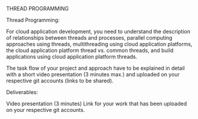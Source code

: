 THREAD PROGRAMMING

Thread Programming:



For cloud application development, you need to understand the description of relationships between threads and processes, parallel computing approaches using threads, multithreading using cloud application platforms, the cloud application platform thread vs. common threads, and build applications using cloud application platform threads. 



The task flow of your project and approach have to be explained in detail with a short video presentation (3 minutes max.) and uploaded on your respective git accounts (links to be shared).



Deliverables:

Video presentation (3 minutes)
Link for your work that has been uploaded on your respective git accounts.
